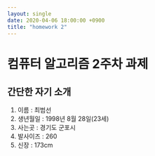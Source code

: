 ```yaml
---
layout: single
date: 2020-04-06 18:00:00 +0900
title: "homework 2"
---
```


# 컴퓨터 알고리즘 2주차 과제

## 간단한 자기 소개



1. 이름 : 최범선
2. 생년월일 : 1998년 8월 28일(23세)
3. 사는곳 : 경기도 군포시
4. 발사이즈 : 260
5. 신장 : 173cm

